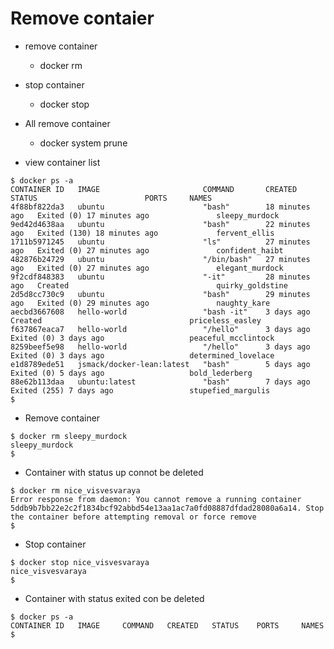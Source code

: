 # Remove contaier
- remove container
  - docker rm <container>
- stop container
  - docker stop <container>
- All remove container
  - docker system prune
  


- view container list
```
$ docker ps -a
CONTAINER ID   IMAGE                       COMMAND       CREATED          STATUS                        PORTS     NAMES
4f88bf822da3   ubuntu                      "bash"        18 minutes ago   Exited (0) 17 minutes ago               sleepy_murdock
9ed42d4638aa   ubuntu                      "bash"        22 minutes ago   Exited (130) 18 minutes ago             fervent_ellis
1711b5971245   ubuntu                      "ls"          27 minutes ago   Exited (0) 27 minutes ago               confident_haibt
482876b24729   ubuntu                      "/bin/bash"   27 minutes ago   Exited (0) 27 minutes ago               elegant_murdock
9f2cdf848383   ubuntu                      "-it"         28 minutes ago   Created                                 quirky_goldstine
2d5d8cc730c9   ubuntu                      "bash"        29 minutes ago   Exited (0) 29 minutes ago               naughty_kare
aecbd3667608   hello-world                 "bash -it"    3 days ago       Created                                 priceless_easley
f637867eaca7   hello-world                 "/hello"      3 days ago       Exited (0) 3 days ago                   peaceful_mcclintock
8259beef5e98   hello-world                 "/hello"      3 days ago       Exited (0) 3 days ago                   determined_lovelace
e1d8789ede51   jsmack/docker-lean:latest   "bash"        5 days ago       Exited (0) 5 days ago                   bold_lederberg
88e62b113daa   ubuntu:latest               "bash"        7 days ago       Exited (255) 7 days ago                 stupefied_margulis
$ 
```

- Remove container 
```
$ docker rm sleepy_murdock
sleepy_murdock
$
```

- Container with status up connot be deleted
```
$ docker rm nice_visvesvaraya
Error response from daemon: You cannot remove a running container 5ddb9b7bb22e2c2f1834bcf92abbd54e13aa1ac7a0fd08887dfdad28080a6a14. Stop the container before attempting removal or force remove
$
```

- Stop container
```
$ docker stop nice_visvesvaraya
nice_visvesvaraya
$
```

- Container with status exited con be deleted
```
$ docker ps -a
CONTAINER ID   IMAGE     COMMAND   CREATED   STATUS    PORTS     NAMES
$
```